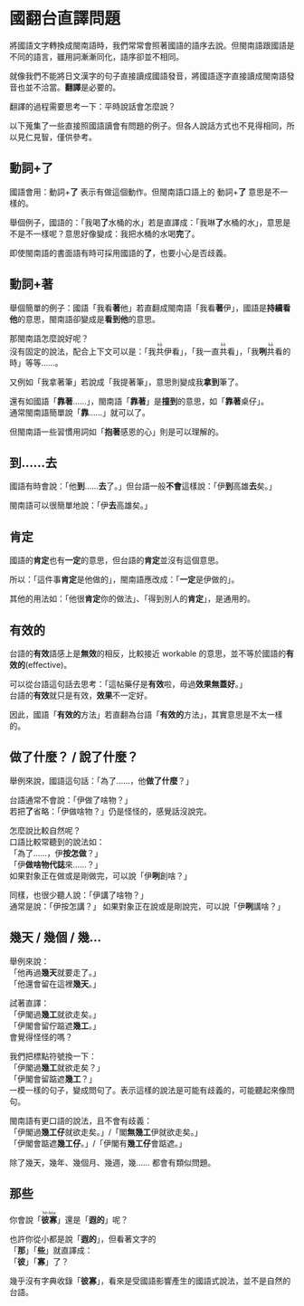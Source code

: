 # 國翻台直譯問題

將國語文字轉換成閩南語時，我們常常會照著國語的語序去說。但閩南語跟國語是不同的語言，雖用詞漸漸同化，語序卻並不相同。

就像我們不能將日文漢字的句子直接讀成國語發音，將國語逐字直接讀成閩南語發音也並不洽當。**翻譯**是必要的。

翻譯的過程需要思考一下：平時說話會怎麼說？

以下蒐集了一些直接照國語讀會有問題的例子。但各人說話方式也不見得相同，所以見仁見智，僅供參考。

## 動詞+**了**

國語會用：動詞+**了** 表示有做這個動作。但閩南語口語上的 動詞+**了** 意思是不一樣的。

舉個例子，國語的：「我喝**了**水桶的水」若是直譯成：「我啉**了**水桶的水」，意思是不是不一樣呢？意思好像變成：我把水桶的水喝**完**了。  

即使閩南語的書面語有時可採用國語的**了**，也要小心是否歧義。

## 動詞+**著**

舉個簡單的例子：國語「我看**著**他」若直翻成閩南語「我看**著**伊」，國語是**持續看他**的意思，閩南語卻變成是**看到他**的意思。

那閩南語怎麼說好呢？  
沒有固定的說法，配合上下文可以是：「我<ruby>共<rt>kā</rt></ruby>伊看」，「我一直<ruby>共<rt>kā</rt></ruby>看」，「我**咧**<ruby>共<rt>kā</rt></ruby>看的時」等等……。

又例如「我拿著筆」若說成「我提著筆」，意思則變成我**拿到**筆了。

還有如國語「**靠著**……」，閩南語「**靠著**」是**撞到**的意思，如「**靠著**桌仔」。  
通常閩南語簡單說「**靠**……」就可以了。

但閩南語一些習慣用詞如「**抱著**感恩的心」則是可以理解的。

## 到……去

國語有時會說：「他**到**……**去**了。」但台語一般**不會**這樣說：「伊**到**高雄**去**矣。」

閩南語可以很簡單地說：「伊**去**高雄矣。」

## 肯定

國語的**肯定**也有**一定**的意思，但台語的**肯定**並沒有這個意思。

所以：「這件事**肯定**是他做的」，閩南語應改成：「**一定**是伊做的」。

其他的用法如：「他很**肯定**你的做法」、「得到別人的**肯定**」，是通用的。  

## 有效的

台語的**有效**語感上是**無效**的相反，比較接近 workable 的意思，並不等於國語的**有效的**(effective)。

可以從台語這句話去思考：「這帖藥仔是**有效**啦，毋過**效果無蓋好**。」  
台語的**有效**就只是有效，**效果**不一定好。

因此，國語「**有效的**方法」若直翻為台語「**有效的**方法」，其實意思是不太一樣的。

## 做了什麼？ / 說了什麼？

舉例來說，國語這句話：「為了……，他**做了什麼**？」  

台語通常不會說：「伊做了啥物？」  
若把**了**省略：「伊做啥物？」仍是怪怪的，感覺話沒說完。

怎麼說比較自然呢？  
口語比較常聽到的說法如：  
「為了……，伊**按怎做**？」  
「伊**做啥物代誌**來……？」  
如果對象正在做或是剛做完，可以說「伊**咧**創啥？」

同樣，也很少聽人說：「伊講了啥物？」  
通常是說：「伊按怎講？」
如果對象正在說或是剛說完，可以說「伊**咧**講啥？」

## 幾天 / 幾個 / 幾…

舉例來說：  
「他再過**幾天**就要走了。」  
「他還會留在這裡**幾天**。」

試著直譯：  
「伊閣過**幾工**就欲走矣。」  
「伊閣會留佇踮遮**幾工**。」  
會覺得怪怪的嗎？

我們把標點符號換一下：  
「伊閣過**幾工**就欲走矣？」  
「伊閣會留踮遮**幾工**？」  
一模一樣的句子，變成問句了。表示這樣的說法是可能有歧義的，可能聽起來像問句。

閩南語有更口語的說法，且不會有歧義：  
「伊閣過**幾工仔**就欲走矣。」/「閣**無幾工**伊就欲走矣。」  
「伊閣會踮遮**幾工仔**。」/「伊閣有**幾工仔**會踮遮。」

除了幾天，幾年、幾個月、幾週，幾…… 都會有類似問題。

## 那些

你會說「<ruby>**彼寡**<rt>hit-kóa</rt></ruby>」還是「**遐的**」呢？

也許你從小都是說「**遐的**」，但看著文字的  
「**那**」「**些**」就直譯成：  
「**彼**」「**寡**」了？

幾乎沒有字典收錄「**彼寡**」，看來是受國語影響產生的國語式說法，並不是自然的台語。
